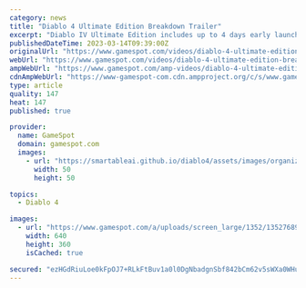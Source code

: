 ```yaml
---
category: news
title: "Diablo 4 Ultimate Edition Breakdown Trailer"
excerpt: "Diablo IV Ultimate Edition includes up to 4 days early launch access, exclusive in-game mounts, the Accelerated Seasonal Battle Pass Unlock, and more! Diablo IV is available on June 6th, 2023. Return to Darkness with endless demons to slaughter ..."
publishedDateTime: 2023-03-14T09:39:00Z
originalUrl: "https://www.gamespot.com/videos/diablo-4-ultimate-edition-breakdown-trailer/2300-6460851/"
webUrl: "https://www.gamespot.com/videos/diablo-4-ultimate-edition-breakdown-trailer/2300-6460851/"
ampWebUrl: "https://www.gamespot.com/amp-videos/diablo-4-ultimate-edition-breakdown-trailer/2300-6460851/"
cdnAmpWebUrl: "https://www-gamespot-com.cdn.ampproject.org/c/s/www.gamespot.com/amp-videos/diablo-4-ultimate-edition-breakdown-trailer/2300-6460851/"
type: article
quality: 147
heat: 147
published: true

provider:
  name: GameSpot
  domain: gamespot.com
  images:
    - url: "https://smartableai.github.io/diablo4/assets/images/organizations/gamespot.com-50x50.jpg"
      width: 50
      height: 50

topics:
  - Diablo 4

images:
  - url: "https://www.gamespot.com/a/uploads/screen_large/1352/13527689/4112039-diabloiv_ultimateeditionbreakdown.mp4.00_00_04_01.still001.jpg"
    width: 640
    height: 360
    isCached: true

secured: "ezHGdRiuLoe0kFpOJ7+RLkFtBuv1a0l0DgNbadgnSbf842bCm62v5sWXa0WHuonFcaM4XQebbkJMB0CEJlNcCF8iQNaWCL15JBEok9NFU4jvH3EGrv9SukoOHLdqK56xEsEA26B/ZX63ibHvtnWxA8/jOWr/QeG3Hn1t/DhHlPRYYJoMOs/i57Tz2YKs1Ry5ON42Fclex2+wrL73BQ0EUMFqSiR7ZEFa5PBsTp90hsQpkPyud3Bbi/lutKokwaHeyR5GbBaoFmjC5+OW74/7dA/TtD39hOUiDNSNh/m19q4Ll55tKUuZ260YNZeRe2I0zPb2xzNDu63mWuNYNsGx9DjMbFhdyCIbDIHBd6bZgek=;I0r95b9MfPcz1f/v0taqpQ=="
---
```


